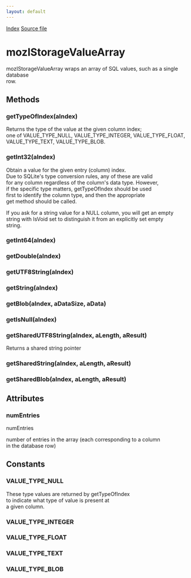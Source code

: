 ```yaml
---
layout: default
---
```

<div id='links'><a href="../index.html">Index</a>
<a href="http://dxr.mozilla.org/mozilla-central/source/storage/public/mozIStorageValueArray.idl">Source file</a>
</div>

# mozIStorageValueArray #
  
mozIStorageValueArray wraps an array of SQL values, such as a single database  
row.  
  

## Methods ##

### getTypeOfIndex(aIndex) ###
  
Returns the type of the value at the given column index;  
one of VALUE_TYPE_NULL, VALUE_TYPE_INTEGER, VALUE_TYPE_FLOAT,  
VALUE_TYPE_TEXT, VALUE_TYPE_BLOB.  
  

### getInt32(aIndex) ###
  
Obtain a value for the given entry (column) index.  
Due to SQLite's type conversion rules, any of these are valid  
for any column regardless of the column's data type.  However,  
if the specific type matters, getTypeOfIndex should be used  
first to identify the column type, and then the appropriate  
get method should be called.  
  
If you ask for a string value for a NULL column, you will get an empty  
string with IsVoid set to distinguish it from an explicitly set empty  
string.  
  

### getInt64(aIndex) ###

### getDouble(aIndex) ###

### getUTF8String(aIndex) ###

### getString(aIndex) ###

### getBlob(aIndex, aDataSize, aData) ###

### getIsNull(aIndex) ###

### getSharedUTF8String(aIndex, aLength, aResult) ###
  
Returns a shared string pointer  
  

### getSharedString(aIndex, aLength, aResult) ###

### getSharedBlob(aIndex, aLength, aResult) ###

## Attributes ##

### numEntries ###
  
numEntries  
  
number of entries in the array (each corresponding to a column  
in the database row)  
  

## Constants ##

### VALUE_TYPE_NULL ###
  
These type values are returned by getTypeOfIndex  
to indicate what type of value is present at  
a given column.  
  

### VALUE_TYPE_INTEGER ###

### VALUE_TYPE_FLOAT ###

### VALUE_TYPE_TEXT ###

### VALUE_TYPE_BLOB ###
